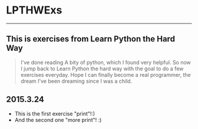 # LPTHWExs
___
## This is exercises from Learn Python the Hard Way
> I've done reading A bity of python, which I found very helpful. 
So now I jump back to Learn Python the hard way with the goal to do a few exercises everyday. Hope I can finally become a real programmer, the dream I've been dreaming since I was a child.

## 2015.3.24
* This is the first exercise "print"!:)
* And the second one "more print"! :)